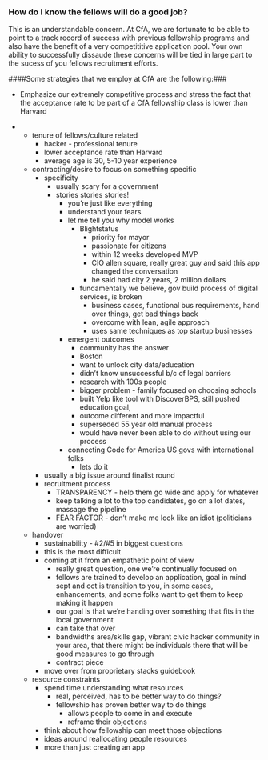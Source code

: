 ### How do I know the fellows will do a good job?

This is an understandable concern. At CfA, we are fortunate to be able to point to a track record of success with previous fellowship programs and also have the benefit of a very competititive application pool. Your own ability to successfully dissaude these concerns will be tied in large part to the sucess of you fellows recruitment efforts.

####Some strategies that we employ at CfA are the following:###

* Emphasize our extremely competitive process and stress the fact that the acceptance rate to be part of a CfA fellowship class is lower than Harvard
* <br>

    * tenure of fellows/culture related
        * hacker - professional tenure
        * lower acceptance rate than Harvard
        * average age is 30, 5-10 year experience
    * contracting/desire to focus on something specific
        * specificity
            * usually scary for a government
            * stories stories stories!
                * you’re just like everything
                * understand your fears
                * let me tell you why model works
                    * Blightstatus
                        * priority for mayor
                        * passionate for citizens
                        * within 12 weeks developed MVP
                        * CIO allen square, really great guy and said this app changed the conversation
                        * he said had city 2 years, 2 million dollars
                    * fundamentally we believe, gov build process of digital services, is broken
                        * business cases, functional bus requirements, hand over things, get bad things back
                        * overcome with lean, agile approach
                        * uses same techniques as top startup businesses
                * emergent outcomes
                    * community has the answer
                    * Boston
                    * want to unlock city data/education
                    * didn’t know unsuccessful b/c of legal barriers
                    * research with 100s people
                    * bigger problem - family focused on choosing schools
                    * built Yelp like tool with DiscoverBPS, still pushed education goal,
                    * outcome different and more impactful
                    * superseded 55 year old manual process
                    * would have never been able to do without using our process
                * connecting Code for America US govs with international folks
                    * lets do it
        * usually a big issue around finalist round
        * recruitment process
            * TRANSPARENCY - help them go wide and apply for whatever
            * keep talking a lot to the top candidates, go on a lot dates, massage the pipeline
            * FEAR FACTOR - don’t make me look like an idiot (politicians are worried)
    * handover
        * sustainability - #2/#5 in biggest questions
        * this is the most difficult
        * coming at it from an empathetic point of view
            * really great question, one we’re continually focused on
            * fellows are trained to develop an application, goal in mind sept and oct is transition to you, in some cases, enhancements, and some folks want to get them to keep making it happen
            * our goal is that we’re handing over something that fits in the local government
            * can take that over
            * bandwidths area/skills gap, vibrant civic hacker community in your area, that there might be individuals there that will be good measures to go through
            * contract piece
        * move over from proprietary stacks guidebook
    * resource constraints
        * spend time understanding what resources
            * real, perceived, has to be better way to do things?
            * fellowship has proven better way to do things
                * allows people to come in and execute
                * reframe their objections
        * think about how fellowship can meet those objections
        * ideas around reallocating people resources
        * more than just creating an app
